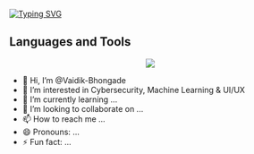[![Typing SVG](https://readme-typing-svg.demolab.com?font=Pixelify+Sans&duration=3000&pause=1000&color=FFFFFF&center=true&multiline=true&random=false&width=435&height=80&lines=+01101000+01101001%F0%9F%91%8B%F0%9F%8F%BC%2C+I+am+Vaidik+Bhongade)](https://git.io/typing-svg)

## Languages and Tools
<p align="center">
<a href="https://github.com/Vaidik-Bhongade">
  <img src="[https://skillicons.dev/icons?i=bash,c,cpp,css,docker,express,git,github,githubactions,go,html,js,linux,mongodb,mysql,neovim,nginx,nodejs,postgres,postman,prisma,py,react,sqlite,tailwind,ts](https://skillicons.dev/icons?i=kali,c,cpp,python,html,css,javascript,react,linux,mysql,figma,git,github,postman,powershell,pycharm,regex,tensorflow,ubuntu,vscode,windows,bash)">
<!-- const fs = require('fs');

const iconsDir = fs.readdirSync('./icons');
const icons = {};
for (const icon of iconsDir) {
  const name = icon.replace('.svg', '').toLowerCase();
  icons[name] = String(fs.readFileSync(`./icons/${icon}`));
}

if (!fs.existsSync('./dist')) fs.mkdirSync('./dist');
fs.writeFileSync('./dist/icons.json', JSON.stringify(icons)); -->
  <!--
    Potential more icons are
     wireshark,nmap, etercap,burpsuite,john,aircrack,wifite,metasploit framework
  -->
</a>
</p>

- 👋 Hi, I’m @Vaidik-Bhongade
- 👀 I’m interested in Cybersecurity, Machine Learning & UI/UX 
- 🌱 I’m currently learning ...
- 💞️ I’m looking to collaborate on ...
- 📫 How to reach me ...
- 😄 Pronouns: ...
- ⚡ Fun fact: ...

<!---
Vaidik-Bhongade/Vaidik-Bhongade is a ✨ special ✨ repository because its `README.md` (this file) appears on your GitHub profile.
You can click the Preview link to take a look at your changes.
--->
